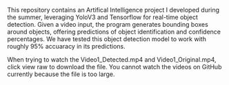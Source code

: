 This repository contains an Artifical Intelligence project I developed during the summer, leveraging YoloV3 and Tensorflow for real-time object detection. Given a video input, the program generates bounding boxes around objects, offering predictions of object identification and confidence percentages. We have tested this object detection model to work with roughly 95% accuaracy in its predictions.

When trying to watch the Video1_Detected.mp4 and Video1_Original.mp4, click view raw to download the file. You cannot watch the videos on GitHub currently because the file is too large.
